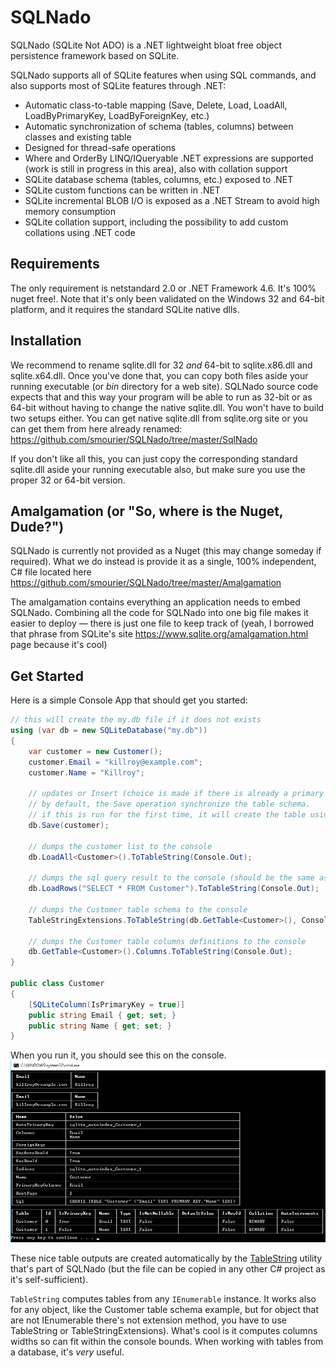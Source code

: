 # SQLNado
SQLNado (SQLite Not ADO) is a .NET lightweight bloat free object persistence framework based on SQLite.

SQLNado supports all of SQLite features when using SQL commands, and also supports most of SQLite features through .NET:

* Automatic class-to-table mapping (Save, Delete, Load, LoadAll, LoadByPrimaryKey, LoadByForeignKey, etc.)
* Automatic synchronization of schema (tables, columns) between classes and existing table
* Designed for thread-safe operations
* Where and OrderBy LINQ/IQueryable .NET expressions are supported (work is still in progress in this area), also with collation support
* SQLite database schema (tables, columns, etc.) exposed to .NET
* SQLite custom functions can be written in .NET
* SQLite incremental BLOB I/O is exposed as a .NET Stream to avoid high memory consumption
* SQLite  collation support, including the possibility to add custom collations using .NET code

## Requirements
The only requirement is netstandard 2.0 or .NET Framework 4.6. It's 100% nuget free!. Note that it's only been validated on the Windows 32 and 64-bit platform, and it requires the standard SQLite native dlls.

## Installation
We recommend to rename sqlite.dll for 32 *and* 64-bit to sqlite.x86.dll and sqlite.x64.dll. Once you've done that, you can copy both files aside your running executable (or *bin* directory for a web site). SQLNado source code expects that and this way your program will be able to run as 32-bit or as 64-bit without having to change the native sqlite.dll. You won't have to build two setups either. You can get native sqlite.dll from sqlite.org site or you can get them from here already renamed: https://github.com/smourier/SQLNado/tree/master/SqlNado

If you don't like all this, you can just copy the corresponding standard sqlite.dll aside your running executable also, but make sure you use the proper 32 or 64-bit version.

## Amalgamation (or "So, where is the Nuget, Dude?")
SQLNado is currently not provided as a Nuget (this may change someday if required).
What we do instead is provide it as a single, 100% independent, C# file located here https://github.com/smourier/SQLNado/tree/master/Amalgamation

The amalgamation contains everything an application needs to embed SQLNado. Combining all the code for SQLNado into one big file makes it easier to deploy — there is just one file to keep track of (yeah, I borrowed that phrase from SQLite's site https://www.sqlite.org/amalgamation.html page because it's cool)

## Get Started
Here is a simple Console App that should get you started:

```csharp
// this will create the my.db file if it does not exists
using (var db = new SQLiteDatabase("my.db"))
{
    var customer = new Customer();
    customer.Email = "killroy@example.com";
    customer.Name = "Killroy";

    // updates or Insert (choice is made if there is already a primary key on the object).
    // by default, the Save operation synchronize the table schema.
    // if this is run for the first time, it will create the table using Customer type definition (properties).
    db.Save(customer);

    // dumps the customer list to the console
    db.LoadAll<Customer>().ToTableString(Console.Out);

    // dumps the sql query result to the console (should be the same as previous)
    db.LoadRows("SELECT * FROM Customer").ToTableString(Console.Out);

    // dumps the Customer table schema to the console
    TableStringExtensions.ToTableString(db.GetTable<Customer>(), Console.Out);

    // dumps the Customer table columns definitions to the console
    db.GetTable<Customer>().Columns.ToTableString(Console.Out);
}

public class Customer
{
    [SQLiteColumn(IsPrimaryKey = true)]
    public string Email { get; set; }
    public string Name { get; set; }
}
```    
When you run it, you should see this on the console.
![Console Output](/Doc/Images/TableString1.png?raw=true)

These nice table outputs are created automatically by the [TableString](/SqlNado/Utilities/TableString.cs) utility that's part of SQLNado (but the file can be copied in any other C# project as it's self-sufficient).

`TableString` computes tables from any `IEnumerable` instance. It works also for any object, like the Customer table schema example, but for object that are not IEnumerable there's not extension method, you have to use TableString or TableStringExtensions). What's cool is it computes columns widths so can fit within the console bounds. When working with tables from a database, it's *very* useful.

